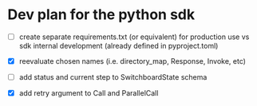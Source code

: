 # Dev plan for the python sdk

 - [ ] create separate requirements.txt (or equivalent) for production use vs sdk internal development (already defined in pyproject.toml)

 - [x] reevaluate chosen names (i.e. directory_map, Response, Invoke, etc)

 - [ ] add status and current step to SwitchboardState schema

 - [x] add retry argument to Call and ParallelCall


